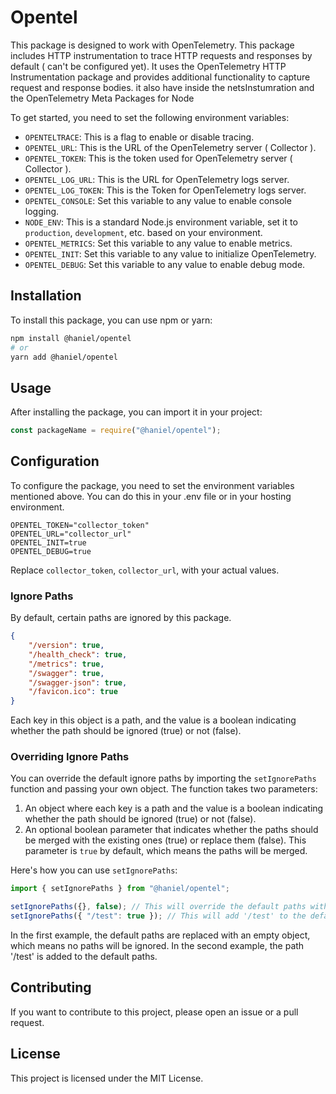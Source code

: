# Opentel

This package is designed to work with OpenTelemetry.
This package includes HTTP instrumentation to trace HTTP requests and responses by default ( can't be configured yet).
It uses the OpenTelemetry HTTP Instrumentation package and provides additional functionality to capture request and response bodies.
it also have inside the netsInstumration and the OpenTelemetry Meta Packages for Node

To get started, you need to set the following environment variables:

-   `OPENTELTRACE`: This is a flag to enable or disable tracing.
-   `OPENTEL_URL`: This is the URL of the OpenTelemetry server ( Collector ).
-   `OPENTEL_TOKEN`: This is the token used for OpenTelemetry server ( Collector ).
-   `OPENTEL_LOG_URL`: This is the URL for OpenTelemetry logs server.
-   `OPENTEL_LOG_TOKEN`: This is the Token for OpenTelemetry logs server.
-   `OPENTEL_CONSOLE`: Set this variable to any value to enable console logging.
-   `NODE_ENV`: This is a standard Node.js environment variable, set it to `production`, `development`, etc. based on your environment.
-   `OPENTEL_METRICS`: Set this variable to any value to enable metrics.
-   `OPENTEL_INIT`: Set this variable to any value to initialize OpenTelemetry.
-   `OPENTEL_DEBUG`: Set this variable to any value to enable debug mode.

## Installation

To install this package, you can use npm or yarn:

```bash
npm install @haniel/opentel
# or
yarn add @haniel/opentel
```

## Usage

After installing the package, you can import it in your project:

```javascript
const packageName = require("@haniel/opentel");
```

## Configuration

To configure the package, you need to set the environment variables mentioned above. You can do this in your .env file or in your hosting environment.

```
OPENTEL_TOKEN="collector_token"
OPENTEL_URL="collector_url"
OPENTEL_INIT=true
OPENTEL_DEBUG=true
```

Replace `collector_token`, `collector_url`, with your actual values.

### Ignore Paths

By default, certain paths are ignored by this package.

```json
{
    "/version": true,
    "/health_check": true,
    "/metrics": true,
    "/swagger": true,
    "/swagger-json": true,
    "/favicon.ico": true
}
```

Each key in this object is a path, and the value is a boolean indicating whether the path should be ignored (true) or not (false).

### Overriding Ignore Paths

You can override the default ignore paths by importing the `setIgnorePaths` function and passing your own object. The function takes two parameters:

1. An object where each key is a path and the value is a boolean indicating whether the path should be ignored (true) or not (false).
2. An optional boolean parameter that indicates whether the paths should be merged with the existing ones (true) or replace them (false). This parameter is `true` by default, which means the paths will be merged.

Here's how you can use `setIgnorePaths`:

```javascript
import { setIgnorePaths } from "@haniel/opentel";

setIgnorePaths({}, false); // This will override the default paths with an empty object
setIgnorePaths({ "/test": true }); // This will add '/test' to the default paths
```

In the first example, the default paths are replaced with an empty object, which means no paths will be ignored. In the second example, the path '/test' is added to the default paths.

## Contributing

If you want to contribute to this project, please open an issue or a pull request.

## License

This project is licensed under the MIT License.

